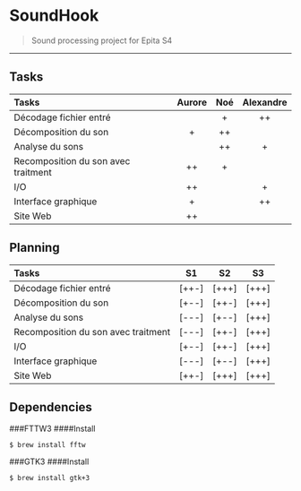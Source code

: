 # SoundHook

>Sound processing project for Epita S4

-------

## Tasks

| Tasks                               | Aurore |  Noé  | Alexandre |
| :---------------------------------- | :----: | :---: | :-------: |
| Décodage fichier entré              |        |   +   |    ++     |
| Décomposition du son                |   +    |  ++   |           |
| Analyse du sons                     |        |  ++   |     +     |
| Recomposition du son avec traitment |   ++   |   +   |           |
| I/O                                 |   ++   |       |     +     |
| Interface graphique                 |   +    |       |    ++     |
| Site Web                            |   ++   |       |           |

## Planning

| Tasks                               |  S1   |  S2   |  S3   |
| :---------------------------------- | :---: | :---: | :---: |
| Décodage fichier entré              | [++-] | [+++] | [+++] |
| Décomposition du son                | [+--] | [++-] | [+++] |
| Analyse du sons                     | [---] | [+--] | [+++] |
| Recomposition du son avec traitment | [---] | [++-] | [+++] |
| I/O                                 | [+--] | [++-] | [+++] |
| Interface graphique                 | [---] | [+--] | [+++] |
| Site Web                            | [++-] | [+++] | [+++] |

## Dependencies
###FTTW3
####Install
```
$ brew install fftw
```


###GTK3
####Install
```
$ brew install gtk+3
```